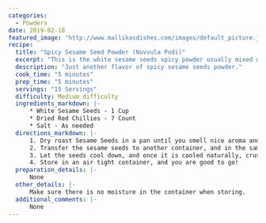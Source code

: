 ```yaml
--- 
categories: 
  - Powders
date: 2019-02-18
featured_image: "http://www.mallikasdishes.com/images/default_picture.jpg"
recipe:
  title: "Spicy Sesame Seed Powder (Nuvvula Podi)"
  excerpt: "This is the white sesame seeds spicy powder usually mixed with rice and eaten."
  description: "Just another flavor of spicy sesame seeds powder."
  cook_time: "5 minutes"
  prep_time: "5 minutes"
  servings: "15 Servings"
  difficulty: Medium difficulty
  ingredients_markdown: |-
      * White Sesame Seeds - 1 Cup
      * Dried Red Chillies - 7 Count
      * Salt - As needed
  directions_markdown: |-
      1. Dry roast Sesame Seeds in a pan until you smell nice aroma and until sesame seeds turn into brown color.
      2. Transfer the sesame seeds to another container, and in the same pan (since it is already hot), fry Red Chilies to save time.
      3. Let the seeds cool down, and once it is cooled naturally, crush it into a coarse powder using a blender.
      4. Store in an air tight container, and you are good to go!
  preparation_details: |-
      None
  other_details: |-
      Make sure there is no moisture in the container when storing.
  additional_comments: |-
      None
---
```


